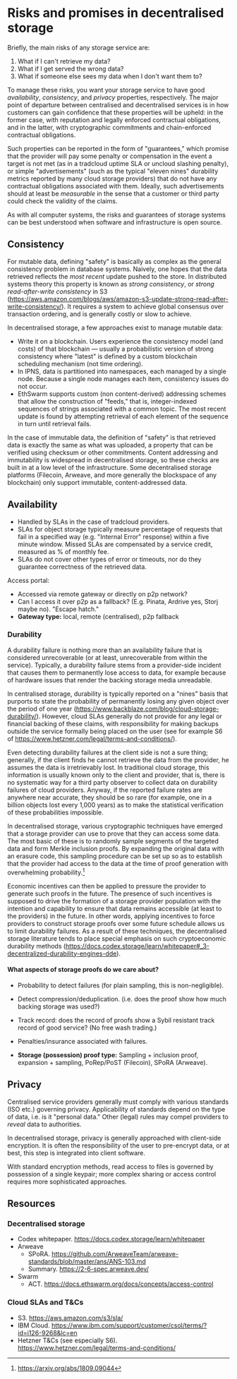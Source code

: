 # Risks and promises in decentralised storage

Briefly, the main risks of any storage service are: 

1. What if I can't retrieve my data? 
2. What if I get served the wrong data?
3. What if someone else sees my data when I don't want them to?

To manage these risks, you want your storage service to have good *availability*, *consistency*, and *privacy* properties, respectively. The major point of departure between centralised and decentralised services is in how customers can gain confidence that these properties will be upheld: in the former case, with reputation and legally enforced contractual obligations, and in the latter, with cryptographic commitments and chain-enforced contractual obligations.

Such properties can be reported in the form of "guarantees," which promise that the provider will pay some penalty or compensation in the event a target is not met (as in a tradcloud uptime SLA or uncloud slashing penalty), or simple "advertisements" (such as the typical "eleven nines" durability metrics reported by many cloud storage providers) that do not have any contractual obligations associated with them. Ideally, such advertisements should at least be *measurable* in the sense that a customer or third party could check the validity of the claims.

As with all computer systems, the risks and guarantees of storage systems can be best understood when software and infrastructure is open source.

## Consistency

For mutable data, defining "safety" is basically as complex as the general consistency problem in database systems. Naively, one hopes that the data retrieved reflects the *most recent* update pushed to the store. In distributed systems theory this property is known as *strong consistency*, or *strong read-after-write consistency* in S3 (https://aws.amazon.com/blogs/aws/amazon-s3-update-strong-read-after-write-consistency/). It requires a system to achieve global consensus over transaction ordering, and is generally costly or slow to achieve.

In decentralised storage, a few approaches exist to manage mutable data:

* Write it on a blockchain. Users experience the consistency model (and costs) of that blockchain — usually a probabilistic version of strong consistency where "latest" is defined by a custom blockchain scheduling mechanism (not time ordering).
* In IPNS, data is partitioned into namespaces, each managed by a single node. Because a single node manages each item, consistency issues do not occur.
* EthSwarm supports custom (non content-derived) addressing schemes that allow the construction of "feeds," that is, integer-indexed sequences of strings associated with a common topic. The most recent update is found by attempting retrieval of each element of the sequence in turn until retrieval fails.

In the case of immutable data, the definition of "safety" is that retrieved data is exactly the same as what was uploaded, a property that can be verified using checksum or other commitments. Content addressing and immutability is widespread in decentralised storage, so these checks are built in at a low level of the infrastructure. Some decentralised storage platforms (Filecoin, Arweave, and more generally the blockspace of any blockchain) only support immutable, content-addressed data.

## Availability

* Handled by SLAs in the case of tradcloud providers.
* SLAs for object storage typically measure percentage of requests that fail in a specified way (e.g. "Internal Error" response) within a five minute window. Missed SLAs are compensated by a service credit, measured as % of monthly fee.
* SLAs do not cover other types of error or timeouts, nor do they guarantee correctness of the retrieved data.

Access portal:

* Accessed via remote gateway or directly on p2p network?
* Can I access it over p2p as a fallback? (E.g. Pinata, Ardrive yes, Storj maybe no). "Escape hatch."
* **Gateway type:** local, remote (centralised), p2p fallback

### Durability

A durability failure is nothing more than an availability failure that is considered unrecoverable (or at least, unrecoverable from within the service). Typically, a durability failure stems from a provider-side incident that causes them to permanently lose access to data, for example because of hardware issues that render the backing storage media unreadable.

In centralised storage, durability is typically reported on a "nines" basis that purports to state the probability of permanently losing any given object over the period of one year (https://www.backblaze.com/blog/cloud-storage-durability/). However, cloud SLAs generally do not provide for any legal or financial backing of these claims, with responsibility for making backups outside the service formally being placed on the user (see for example S6 of https://www.hetzner.com/legal/terms-and-conditions/). 

Even detecting durability failures at the client side is not a sure thing; generally, if the client finds he cannot retrieve the data from the provider, he assumes the data is irretrievably lost. In traditional cloud storage, this information is usually known only to the client and provider, that is, there is no systematic way for a third party observer to collect data on durability failures of cloud providers. Anyway, if the reported failure rates are anywhere near accurate, they should be so rare (for example, one in a billion objects lost every 1,000 years) as to make the statistical verification of these probabilities impossible.

In decentralised storage, various cryptographic techniques have emerged that a storage provider can use to prove that they can access some data. The most basic of these is to randomly sample segments of the targeted data and form Merkle inclusion proofs. By expanding the original data with an erasure code, this sampling procedure can be set up so as to establish that the provider had access to the data at the time of proof generation with overwhelming probability.[^DAS]

[^DAS]: https://arxiv.org/abs/1809.09044

Economic incentives can then be applied to pressure the provider to generate such proofs in the future. The presence of such incentives is supposed to drive the formation of a storage provider population with the intention and capability to ensure that data remains accessible (at least to the providers) in the future. In other words, applying incentives to force providers to construct storage proofs over some future schedule allows us to limit durability failures. As a result of these techniques, the decentralised storage literature tends to place special emphasis on such cryptoeconomic durability methods (https://docs.codex.storage/learn/whitepaper#_3-decentralized-durability-engines-dde).

#### What aspects of storage proofs do we care about?

* Probability to detect failures (for plain sampling, this is non-negligible).
* Detect compression/deduplication. (i.e. does the proof show how much backing storage was used?)
* Track record: does the record of proofs show a Sybil resistant track record of good service? (No free wash trading.)
* Penalties/insurance associated with failures.

* **Storage (possession) proof type:** Sampling + inclusion proof, expansion + sampling, PoRep/PoST (Filecoin), SPoRA (Arweave).

## Privacy

Centralised service providers generally must comply with various standards (ISO etc.) governing privacy. Applicability of standards depend on the type of data, i.e. is it "personal data." Other (legal) rules may compel providers to *reveal* data to authorities.

In decentralised storage, privacy is generally approached with client-side encryption. It is often the responsibility of the user to pre-encrypt data, or at best, this step is integrated into client software. 

With standard encryption methods, read access to files is governed by possession of a single keypair; more complex sharing or access control requires more sophisticated approaches.



## Resources

### Decentralised storage

* Codex whitepaper. https://docs.codex.storage/learn/whitepaper
* Arweave
  * SPoRA. https://github.com/ArweaveTeam/arweave-standards/blob/master/ans/ANS-103.md
  * Summary. https://2-6-spec.arweave.dev/
* Swarm
  * ACT. https://docs.ethswarm.org/docs/concepts/access-control

### Cloud SLAs and T&Cs

* S3. https://aws.amazon.com/s3/sla/
* IBM Cloud. https://www.ibm.com/support/customer/csol/terms/?id=i126-9268&lc=en
* Hetzner T&Cs (see especially S6). https://www.hetzner.com/legal/terms-and-conditions/


